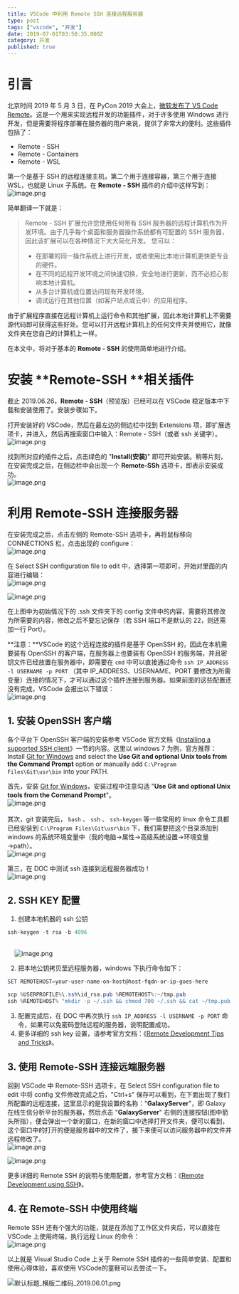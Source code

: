 ```yaml
---
title: VSCode 中利用 Remote SSH 连接远程服务器
type: post
tags: ["vscode", "开发"]
date: 2019-07-01T03:50:35.000Z
category: 开发
published: true
---
```



# 引言

北京时间 2019 年 5 月 3 日，在 PyCon 2019 大会上，[微软发布了 VS Code Remote](https://zhuanlan.zhihu.com/p/64505333)。这是一个用来实现远程开发的功能插件，对于许多使用 Windows 进行开发，但是需要将程序部署在服务器的用户来说，提供了非常大的便利。这些插件包括了：

- Remote - SSH
- Remote - Containers
- Remote - WSL

第一个是基于 SSH 的远程连接主机，第二个用于连接容器，第三个用于连接 WSL，也就是 Linux 子系统。在 **Remote - SSH** 插件的介绍中这样写到：<br />![image.png](https://qiniu.bioinit.com/yuque/0/2019/png/126032/1561514312290-30de4102-49ee-4f4d-9152-87106ddd9062.png#align=left&display=inline&height=710&name=image.png&originHeight=710&originWidth=902&size=113462&status=done&width=902)

简单翻译一下就是：
> Remote - SSH 扩展允许您使用任何带有 SSH 服务器的远程计算机作为开发环境。由于几乎每个桌面和服务器操作系统都有可配置的 SSH 服务器，因此该扩展可以在各种情况下大大简化开发。
> 您可以：
> - 在部署的同一操作系统上进行开发，或者使用比本地计算机更快更专业的硬件。
> - 在不同的远程开发环境之间快速切换，安全地进行更新，而不必担心影响本地计算机。
> - 从多台计算机或位置访问现有开发环境。
> - 调试运行在其他位置（如客户站点或云中）的应用程序。
> 
由于扩展程序直接在远程计算机上运行命令和其他扩展，因此本地计算机上不需要源代码即可获得这些好处。您可以打开远程计算机上的任何文件夹并使用它，就像文件夹在您自己的计算机上一样。


在本文中，将对于基本的 **Remote - SSH** 的使用简单地进行介绍。


# 安装 **Remote-SSH **相关插件

截止 2019.06.26，**Remote - SSH**（预览版）已经可以在 VSCode 稳定版本中下载和安装使用了。安装步骤如下。

打开安装好的 VSCode，然后在最左边的侧边栏中找到 Extensions 项，即扩展选项卡，并进入，然后再搜索窗口中输入：Remote - SSH（或者 ssh 关键字）。<br />![image.png](https://qiniu.bioinit.com/yuque/0/2019/png/126032/1561516153368-2b8782eb-d03f-4b7e-b5d5-c3a45e6fc021.png#align=left&display=inline&height=288&name=image.png&originHeight=288&originWidth=383&size=32907&status=done&width=383)

找到所对应的插件之后，点击绿色的 "**Install(安装)**" 即可开始安装。稍等片刻，在安装完成之后，在侧边栏中会出现一个 **Remote-SSh** 选项卡，即表示安装成功。<br />![image.png](https://qiniu.bioinit.com/yuque/0/2019/png/126032/1561516456947-44fb6d26-b473-45ed-a231-f9c4e7282142.png#align=left&display=inline&height=355&name=image.png&originHeight=355&originWidth=900&size=76197&status=done&width=900)



# 利用 Remote-SSH 连接服务器

在安装完成之后，点击左侧的 Remote-SSH 选项卡，再将鼠标移向 CONNECTIONS 栏，点击出现的 configure：<br />![image.png](https://qiniu.bioinit.com/yuque/0/2019/png/126032/1561516964374-a400e38a-ac32-4d25-9451-ef6c45103adc.png#align=left&display=inline&height=349&name=image.png&originHeight=349&originWidth=380&size=21672&status=done&width=380)

在 Select SSH configuration file to edit 中，选择第一项即可，开始对里面的内容进行编辑：<br />![image.png](https://qiniu.bioinit.com/yuque/0/2019/png/126032/1561517026779-3526bbee-052c-42af-9e3c-c89622339e6f.png#align=left&display=inline&height=188&name=image.png&originHeight=188&originWidth=898&size=27761&status=done&width=898)

![image.png](https://qiniu.bioinit.com/yuque/0/2019/png/126032/1561517263978-e070ec34-bc4e-40a1-8114-4405cbc537df.png#align=left&display=inline&height=339&name=image.png&originHeight=339&originWidth=1345&size=37343&status=done&width=1345)

在上图中为初始情况下的 .ssh 文件夹下的 config 文件中的内容，需要将其修改为所需要的内容，修改之后不要忘记保存（若 SSH 端口不是默认的 22，则还需加一行 Port）。

**注意：**VSCode 的这个远程连接的插件是基于 OpenSSH 的，因此在本机需要装有 OpenSSH 的客户端，在服务器上也要装有 OpenSSH 的服务端，并且密钥文件已经放置在服务器中，即需要在 `cmd` 中可以直接通过命令 `ssh IP_ADDRESS -l USERNAME -p PORT` （其中 IP_ADDRESS、USERNAME、PORT 要修改为所需变量）连接的情况下，才可以通过这个插件连接到服务器。如果前面的这些配置还没有完成，VSCode 会报出以下错误：<br />![image.png](https://qiniu.bioinit.com/yuque/0/2019/png/126032/1561517524359-8682d342-1607-4543-bf47-8693ab372baa.png#align=left&display=inline&height=232&name=image.png&originHeight=232&originWidth=460&size=21155&status=done&width=460)



## 1. 安装 OpenSSH 客户端

各个平台下 OpenSSH 客户端的安装参考 VSCode 官方文档《[Installing a supported SSH client](https://code.visualstudio.com/docs/remote/troubleshooting#_installing-a-supported-ssh-client)》一节的内容。这里以 windows 7 为例，官方推荐：Install [Git for Windows](https://git-scm.com/download/win) and select the **Use Git and optional Unix tools from the Command Prompt** option or manually add `C:\Program Files\Git\usr\bin` into your PATH.

首先，安装 [Git for Windows](https://git-scm.com/download/win)，安装过程中注意勾选 "**Use Git and optional Unix tools from the Command Prompt**"。<br />![image.png](https://qiniu.bioinit.com/yuque/0/2019/png/126032/1561519247026-212868d6-7052-41a0-861d-ead39f57b525.png#align=left&display=inline&height=408&name=image.png&originHeight=408&originWidth=521&size=39774&status=done&width=521)<br />
<br />其次，git 安装完后， `bash` 、 `ssh` 、 `ssh-keygen` 等一些常用的 linux 命令工具都已经安装到 `C:\Program Files\Git\usr\bin` 下，我们需要把这个目录添加到 windows 的系统环境变量中（我的电脑→属性→高级系统设置→环境变量→path）。<br />![image.png](https://qiniu.bioinit.com/yuque/0/2019/png/126032/1561520047226-6ec3bf53-032f-4a40-8b09-5df780b9ba74.png#align=left&display=inline&height=449&name=image.png&originHeight=449&originWidth=826&size=42526&status=done&width=826)

第三，在 DOC 中测试 ssh 连接到远程服务器成功！<br />![image.png](https://qiniu.bioinit.com/yuque/0/2019/png/126032/1561531605290-1cb922c3-034a-409d-8521-e239bf97bd22.png#align=left&display=inline&height=331&name=image.png&originHeight=331&originWidth=667&size=48829&status=done&width=667)



## 2. SSH KEY 配置

1. 创建本地机器的 ssh 公钥

```powershell
ssh-keygen -t rsa -b 4096
```

<br />    ![image.png](https://qiniu.bioinit.com/yuque/0/2019/png/126032/1561531815344-46d9589f-f0e6-4e8e-a7ba-f7b9f1e4f027.png#align=left&display=inline&height=443&name=image.png&originHeight=443&originWidth=632&size=47027&status=done&width=632)

2. 把本地公钥拷贝至远程服务器，windows 下执行命令如下：
```powershell
SET REMOTEHOST=your-user-name-on-host@host-fqdn-or-ip-goes-here

scp %USERPROFILE%\.ssh\id_rsa.pub %REMOTEHOST%:~/tmp.pub
ssh %REMOTEHOST% "mkdir -p ~/.ssh && chmod 700 ~/.ssh && cat ~/tmp.pub >> ~/.ssh/authorized_keys && chmod 600 ~/.ssh/authorized_keys && rm -f ~/tmp.pub"
```

3. 配置完成后，在 DOC 中再次执行 `ssh IP_ADDRESS -l USERNAME -p PORT` 命令，如果可以免密码登陆远程的服务器，说明配置成功。
3. 更多详细的 ssh key 设置，请参考官方文档：《[Remote Development Tips and Tricks](https://code.visualstudio.com/docs/remote/troubleshooting)》。



## 3. 使用 Remote-SSH 连接远端服务器

回到 VSCode 中 Remote-SSH 选项卡，在 Select SSH configuration file to edit 中将 config 文件修改完成之后，"Ctrl+s" 保存可以看到，在下面出现了我们所配置的远程连接，这里显示的是我设置的名称："**GalaxyServer**"，即 Galaxy 在线生信分析平台的服务器，然后点击 "**GalaxyServer**" 右侧的连接按钮(图中箭头所指），便会弹出一个新的窗口，在新的窗口中选择打开文件夹，便可以看到，这个窗口中的打开的便是服务器中的文件了，接下来便可以访问服务器中的文件并远程修改了。<br />![image.png](https://qiniu.bioinit.com/yuque/0/2019/png/126032/1561529798038-4c23bcc8-8968-4b8a-b790-968b9b7d27b2.png#align=left&display=inline&height=369&name=image.png&originHeight=369&originWidth=953&size=43759&status=done&width=953)

![image.png](https://qiniu.bioinit.com/yuque/0/2019/png/126032/1561529960026-cbd0d4be-d78e-47f7-b8b2-2539b056890b.png#align=left&display=inline&height=407&name=image.png&originHeight=407&originWidth=1102&size=68653&status=done&width=1102)

更多详细的 Remote SSH 的说明与使用配置，参考官方文档：《[Remote Development using SSH](https://code.visualstudio.com/docs/remote/ssh)》。



## 4. 在 Remote-SSH 中使用终端

Remote SSH 还有个强大的功能，就是在添加了工作区文件夹后，可以直接在 VSCode 上使用终端，执行远程 Linux 的命令：<br />![image.png](https://qiniu.bioinit.com/yuque/0/2019/png/126032/1561532635070-1fd19919-eb97-4d97-80fc-69e745750fc7.png#align=left&display=inline&height=552&name=image.png&originHeight=552&originWidth=999&size=94788&status=done&width=999)


以上就是 Visual Studio Code 上关于 Remote SSH 插件的一些简单安装、配置和使用心得体验，喜欢使用 VSCode的童鞋可以去尝试一下。

![默认标题_横版二维码_2019.06.01.png](https://qiniu.bioinit.com/yuque/0/2019/png/126032/1561531217448-24c005b5-9d54-4dbc-b50f-e8578cd85f81.png#align=left&display=inline&height=500&name=%E9%BB%98%E8%AE%A4%E6%A0%87%E9%A2%98_%E6%A8%AA%E7%89%88%E4%BA%8C%E7%BB%B4%E7%A0%81_2019.06.01.png&originHeight=500&originWidth=900&size=67641&status=done&width=900)
